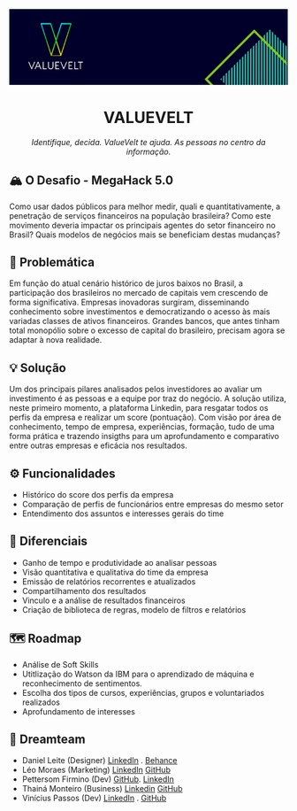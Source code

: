 <center>
  <img src="assets/banner.jpg" alt="VALUEVELT">
  <h1>VALUEVELT</h1>
  <em>Identifique, decida. ValueVelt te ajuda. As pessoas no centro da informação.</em>
</center>

##  🏔 O Desafio - MegaHack 5.0

Como usar dados públicos para melhor medir, quali e quantitativamente, a penetração de serviços financeiros na população brasileira? Como este movimento deveria impactar os principais agentes do setor financeiro no Brasil? Quais modelos de negócios mais se beneficiam destas mudanças?

## 🤔 Problemática
Em função do atual cenário histórico de juros baixos no Brasil, a participação dos brasileiros no mercado de capitais vem crescendo de forma significativa.
Empresas inovadoras surgiram, disseminando conhecimento sobre investimentos e democratizando o acesso às mais variadas classes de ativos financeiros.
Grandes bancos, que antes tinham total monopólio sobre o excesso de capital do brasileiro, precisam agora se adaptar à nova realidade.

## 💡 Solução
Um dos principais pilares analisados pelos investidores ao avaliar um investimento é as pessoas e a equipe por traz do negócio.
A solução utiliza, neste primeiro momento, a plataforma Linkedin, para resgatar todos os perfis da empresa e realizar um score (pontuação). Com visão por área de conhecimento, tempo de empresa, experiências, formação, tudo de uma forma prática e trazendo insigths para um aprofundamento e comparativo entre outras empresas e eficácia nos resultados.

## ⚙ Funcionalidades
- Histórico do score dos perfis da empresa
- Comparação de perfis de funcionários entre empresas do mesmo setor
- Entendimento dos assuntos e interesses gerais do time

## 🤩 Diferenciais
- Ganho de tempo e produtividade ao analisar pessoas
- Visão quantitativa e qualitativa do time da empresa
- Emissão de relatórios recorrentes e atualizados
- Compartilhamento dos resultados
- Vinculo e a análise de resultados financeiros
- Criação de biblioteca de regras, modelo de filtros e relatórios

## 🗺 Roadmap
- Análise de Soft Skills
- Utitlização do Watson da IBM para o aprendizado de máquina e reconhecimento de sentimentos.
- Escolha dos tipos de cursos, experiências, grupos e voluntariados realizados
- Aprofundamento de interesses

 ## 💪 Dreamteam
  - Daniel Leite (Designer)  [LinkedIn](https://www.linkedin.com/in/daniel-rodrigo-leite/) . [Behance](https://www.behance.net/danielrodrigo)
  - Léo Moraes (Marketing) [LinkedIn](https://www.linkedin.com/in/leohmoraes/) [GitHub](https://github.com/leohmoraes)
  - Pettersom Firmino (Dev) [GitHub](https://github.com/hahuma). [LinkedIn](https://www.linkedin.com/in/petterson-firmino-28a229198/)
  - Thainá Monteiro (Business) [Linkedin](https://www.linkedin.com/in/thaina-monteiro/) [GitHub](https://github.com/hahuma)
  - Vinícius Passos (Dev) [LinkedIn](https://www.linkedin.com/in/vtpa/) . [GitHub](https://github.com/vtpa)
